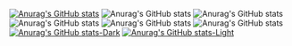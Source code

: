 [![Anurag's GitHub stats](https://github-readme-stats.vercel.app/api?username=eugomesxsz)](https://github.com/eugomesxsz/github-readme-stats)
![Anurag's GitHub stats](https://github-readme-stats.vercel.app/api?username=eugomesxsz&hide=contribs,prs)
![Anurag's GitHub stats](https://github-readme-stats.vercel.app/api?username=eugomesxsz&show_icons=true)
![Anurag's GitHub stats](https://github-readme-stats.vercel.app/api?username=aeugomesxsz&show_icons=true&theme=dark)
![Anurag's GitHub stats](https://github-readme-stats.vercel.app/api?username=anuraghazra&show_icons=true&theme=transparent)
![Anurag's GitHub stats](https://github-readme-stats.vercel.app/api?username=anuraghazra&show_icons=true&bg_color=00000000)
[![Anurag's GitHub stats-Dark](https://github-readme-stats.vercel.app/api?username=anuraghazra&show_icons=true&theme=dark#gh-dark-mode-only)](https://github.com/anuraghazra/github-readme-stats#gh-dark-mode-only)
[![Anurag's GitHub stats-Light](https://github-readme-stats.vercel.app/api?username=anuraghazra&show_icons=true&theme=default#gh-light-mode-only)](https://github.com/anuraghazra/github-readme-stats#gh-light-mode-only)

